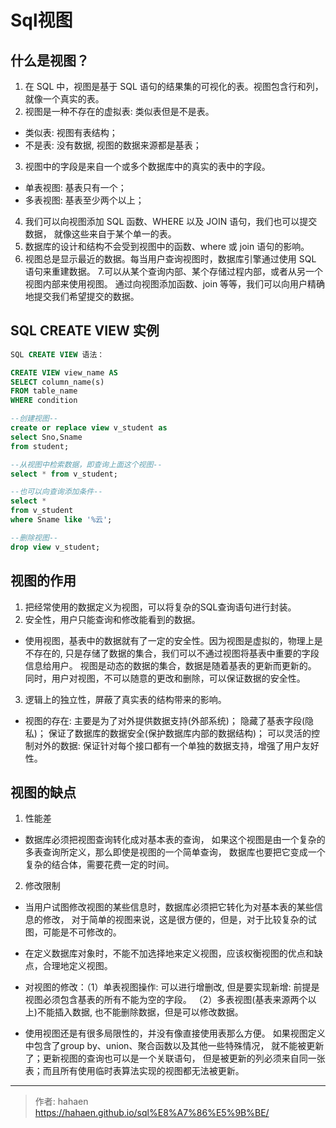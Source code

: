 # Sql视图

## 什么是视图？

1. 在 SQL 中，视图是基于 SQL 语句的结果集的可视化的表。视图包含行和列，就像一个真实的表。 
2. 视图是一种不存在的虚拟表: 类似表但是不是表。

* 类似表: 视图有表结构；
* 不是表: 没有数据, 视图的数据来源都是基表；

3. 视图中的字段是来自一个或多个数据库中的真实的表中的字段。

* 单表视图: 基表只有一个；
* 多表视图: 基表至少两个以上；

4. 我们可以向视图添加 SQL 函数、WHERE 以及 JOIN 语句，我们也可以提交数据，
就像这些来自于某个单一的表。
5. 数据库的设计和结构不会受到视图中的函数、where 或 join 语句的影响。
6. 视图总是显示最近的数据。每当用户查询视图时，数据库引擎通过使用 SQL 语句来重建数据。
7.可以从某个查询内部、某个存储过程内部，或者从另一个视图内部来使用视图。
通过向视图添加函数、join 等等，我们可以向用户精确地提交我们希望提交的数据。

## SQL CREATE VIEW 实例

```sql
SQL CREATE VIEW 语法：

CREATE VIEW view_name AS
SELECT column_name(s)
FROM table_name
WHERE condition

--创建视图--
create or replace view v_student as 
select Sno,Sname
from student;

--从视图中检索数据，即查询上面这个视图--
select * from v_student;

--也可以向查询添加条件--
select * 
from v_student
where Sname like '%云';

--删除视图--
drop view v_student;
```

## 视图的作用

1. 把经常使用的数据定义为视图，可以将复杂的SQL查询语句进行封装。
2. 安全性，用户只能查询和修改能看到的数据。

* 使用视图，基表中的数据就有了一定的安全性。因为视图是虚拟的，物理上是不存在的,
只是存储了数据的集合，我们可以不通过视图将基表中重要的字段信息给用户。
视图是动态的数据的集合，数据是随着基表的更新而更新的。
同时，用户对视图，不可以随意的更改和删除，可以保证数据的安全性。

3. 逻辑上的独立性，屏蔽了真实表的结构带来的影响。

* 视图的存在: 主要是为了对外提供数据支持(外部系统)；
隐藏了基表字段(隐私)；
保证了数据库的数据安全(保护数据库内部的数据结构)；
可以灵活的控制对外的数据: 
保证针对每个接口都有一个单独的数据支持，增强了用户友好性。

## 视图的缺点

1. 性能差

* 数据库必须把视图查询转化成对基本表的查询，
如果这个视图是由一个复杂的多表查询所定义，那么即使是视图的一个简单查询，
数据库也要把它变成一个复杂的结合体，需要花费一定的时间。

2. 修改限制

* 当用户试图修改视图的某些信息时，数据库必须把它转化为对基本表的某些信息的修改，
对于简单的视图来说，这是很方便的，但是，对于比较复杂的试图，可能是不可修改的。 
* 在定义数据库对象时，不能不加选择地来定义视图，应该权衡视图的优点和缺点，合理地定义视图。 
* 对视图的修改：（1）单表视图操作: 可以进行增删改, 但是要实现新增: 
前提是视图必须包含基表的所有不能为空的字段。
（2）多表视图(基表来源两个以上)不能插入数据, 也不能删除数据，但是可以修改数据。

  
* 使用视图还是有很多局限性的，并没有像直接使用表那么方便。
如果视图定义中包含了group by、union、聚合函数以及其他一些特殊情况，
就不能被更新了；更新视图的查询也可以是一个关联语句，
但是被更新的列必须来自同一张表；而且所有使用临时表算法实现的视图都无法被更新。


---

> 作者: hahaen  
> https://hahaen.github.io/sql%E8%A7%86%E5%9B%BE/
